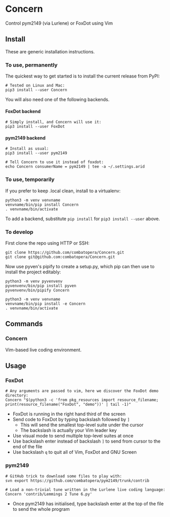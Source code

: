 # Concern
Control pym2149 (via Lurlene) or FoxDot using Vim

## Install
These are generic installation instructions.

### To use, permanently
The quickest way to get started is to install the current release from PyPI:
```
# Tested on Linux and Mac:
pip3 install --user Concern
```
You will also need one of the following backends.

#### FoxDot backend
```
# Simply install, and Concern will use it:
pip3 install --user FoxDot
```

#### pym2149 backend
```
# Install as usual:
pip3 install --user pym2149

# Tell Concern to use it instead of foxdot:
echo Concern consumerName = pym2149 | tee -a ~/.settings.arid
```

### To use, temporarily
If you prefer to keep .local clean, install to a virtualenv:
```
python3 -m venv venvname
venvname/bin/pip install Concern
. venvname/bin/activate
```
To add a backend, substitute `pip install` for `pip3 install --user` above.

### To develop
First clone the repo using HTTP or SSH:
```
git clone https://github.com/combatopera/Concern.git
git clone git@github.com:combatopera/Concern.git
```
Now use pyven's pipify to create a setup.py, which pip can then use to install the project editably:
```
python3 -m venv pyvenvenv
pyvenvenv/bin/pip install pyven
pyvenvenv/bin/pipify Concern

python3 -m venv venvname
venvname/bin/pip install -e Concern
. venvname/bin/activate
```

## Commands

### Concern
Vim-based live coding environment.

## Usage

### FoxDot
```
# Any arguments are passed to vim, here we discover the FoxDot demo directory:
Concern "$(python3 -c 'from pkg_resources import resource_filename; print(resource_filename("FoxDot", "demo"))' | tail -1)"
```
* FoxDot is running in the right hand third of the screen
* Send code to FoxDot by typing backslash followed by `]`
    * This will send the smallest top-level suite under the cursor
    * The backslash is actually your Vim leader key
* Use visual mode to send multiple top-level suites at once
* Use backslash enter instead of backslash `]` to send from cursor to the end of the file
* Use backslash `q` to quit all of Vim, FoxDot and GNU Screen

### pym2149
```
# GitHub trick to download some files to play with:
svn export https://github.com/combatopera/pym2149/trunk/contrib

# Load a non-trivial tune written in the Lurlene live coding language:
Concern 'contrib/Lemmings 2 Tune 6.py'
```
* Once pym2149 has initialised, type backslash enter at the top of the file to send the whole program
